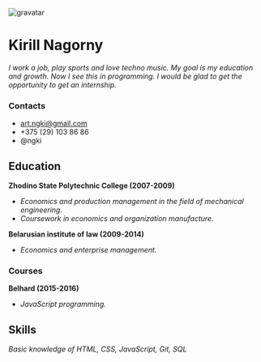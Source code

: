 ![gravatar](https://www.gravatar.com/avatar/d83e5f07fd51b36430b5eca94d8804df?s=300)

# Kirill Nagorny

*I work a job, play sports and love techno music. My goal is my education and growth. Now I see this in programming. I would be glad to get the opportunity to get an internship.*

### Contacts

* art.ngki@gmail.com
* +375 (29) 103 86 86
* @ngki

## Education

**Zhodino State Polytechnic College (2007-2009)**

* *Economics and production management in the field of mechanical engineering.*
* *Coursework in economics and organization manufacture.*

**Belarusian institute of law (2009-2014)**

* *Economics and enterprise management.*

### Courses

**Belhard (2015-2016)**

* *JavaScript programming.*

## Skills

*Basic knowledge of HTML, CSS, JavaScript, Git, SQL*
